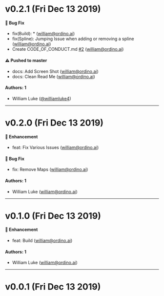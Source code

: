 # v0.2.1 (Fri Dec 13 2019)

#### 🐛  Bug Fix

- fix(Build): *  (william@ordino.ai)
- fix(Spline): Jumping Issue when adding or removing a spline  (william@ordino.ai)
- Create CODE_OF_CONDUCT.md [#2](https://github.com/williamluke4/Naph/pull/2) (william@ordino.ai)

#### ⚠️  Pushed to master

- docs: Add Screen Shot  (william@ordino.ai)
- docs: Clean Read Me  (william@ordino.ai)

#### Authors: 1

- William Luke ([@williamluke4](https://github.com/williamluke4))

---

# v0.2.0 (Fri Dec 13 2019)

#### 🚀  Enhancement

- feat: Fix Various Issues  (william@ordino.ai)

#### 🐛  Bug Fix

- fix: Remove Maps  (william@ordino.ai)

#### Authors: 1

- William Luke (william@ordino.ai)

---

# v0.1.0 (Fri Dec 13 2019)

#### 🚀  Enhancement

- feat: Build  (william@ordino.ai)

#### Authors: 1

- William Luke (william@ordino.ai)

---

# v0.0.1 (Fri Dec 13 2019)

